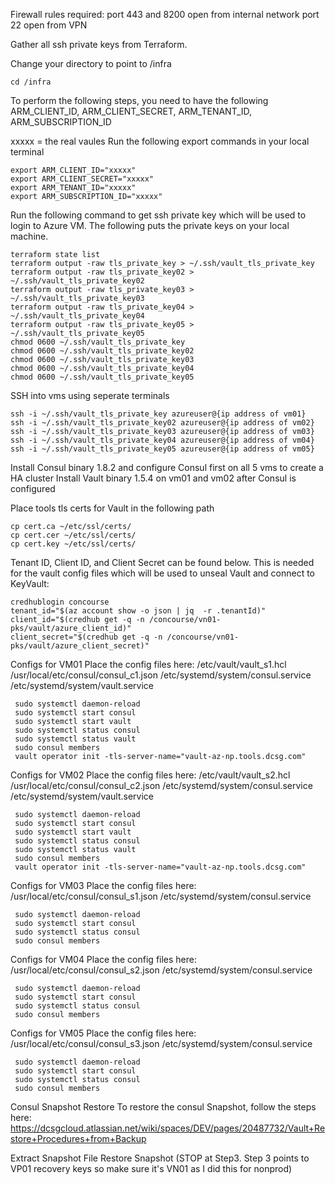 Firewall rules required:
port 443 and 8200 open from internal network
port 22 open from VPN

Gather all ssh private keys from Terraform.

Change your directory to point to /infra
```
cd /infra
```

To perform the following steps, you need to have the following
ARM_CLIENT_ID, ARM_CLIENT_SECRET, ARM_TENANT_ID, ARM_SUBSCRIPTION_ID

xxxxx = the real vaules
Run the following export commands in your local terminal
```
export ARM_CLIENT_ID="xxxxx"
export ARM_CLIENT_SECRET="xxxxx"
export ARM_TENANT_ID="xxxxx"
export ARM_SUBSCRIPTION_ID="xxxxx"
```

Run the following command to get ssh private key which will be used to login to Azure VM. The following puts the private keys on your local machine.
```
terraform state list
terraform output -raw tls_private_key > ~/.ssh/vault_tls_private_key
terraform output -raw tls_private_key02 > ~/.ssh/vault_tls_private_key02
terraform output -raw tls_private_key03 > ~/.ssh/vault_tls_private_key03
terraform output -raw tls_private_key04 > ~/.ssh/vault_tls_private_key04
terraform output -raw tls_private_key05 > ~/.ssh/vault_tls_private_key05
chmod 0600 ~/.ssh/vault_tls_private_key
chmod 0600 ~/.ssh/vault_tls_private_key02
chmod 0600 ~/.ssh/vault_tls_private_key03
chmod 0600 ~/.ssh/vault_tls_private_key04
chmod 0600 ~/.ssh/vault_tls_private_key05
```

SSH into vms using seperate terminals
```
ssh -i ~/.ssh/vault_tls_private_key azureuser@{ip address of vm01}
ssh -i ~/.ssh/vault_tls_private_key02 azureuser@{ip address of vm02}
ssh -i ~/.ssh/vault_tls_private_key03 azureuser@{ip address of vm03}
ssh -i ~/.ssh/vault_tls_private_key04 azureuser@{ip address of vm04}
ssh -i ~/.ssh/vault_tls_private_key05 azureuser@{ip address of vm05}
```

Install Consul binary 1.8.2 and configure Consul first on all 5 vms to create a HA cluster
Install Vault binary 1.5.4 on vm01 and vm02 after Consul is configured

Place tools tls certs for Vault in the following path 
```
cp cert.ca ~/etc/ssl/certs/
cp cert.cer ~/etc/ssl/certs/
cp cert.key ~/etc/ssl/certs/
```

Tenant ID, Client ID, and Client Secret can be found below. This is needed for the vault config files which will be used to unseal Vault and connect to KeyVault:
```
credhublogin concourse
tenant_id="$(az account show -o json | jq  -r .tenantId)"
client_id="$(credhub get -q -n /concourse/vn01-pks/vault/azure_client_id)"
client_secret="$(credhub get -q -n /concourse/vn01-pks/vault/azure_client_secret)"
```

Configs for VM01
 Place the config files here:
 /etc/vault/vault_s1.hcl
 /usr/local/etc/consul/consul_c1.json
 /etc/systemd/system/consul.service
 /etc/systemd/system/vault.service

```
 sudo systemctl daemon-reload
 sudo systemctl start consul
 sudo systemctl start vault
 sudo systemctl status consul
 sudo systemctl status vault
 sudo consul members
 vault operator init -tls-server-name="vault-az-np.tools.dcsg.com"
```

Configs for VM02
 Place the config files here:
 /etc/vault/vault_s2.hcl
 /usr/local/etc/consul/consul_c2.json
 /etc/systemd/system/consul.service
 /etc/systemd/system/vault.service

```
 sudo systemctl daemon-reload
 sudo systemctl start consul
 sudo systemctl start vault
 sudo systemctl status consul
 sudo systemctl status vault
 sudo consul members
 vault operator init -tls-server-name="vault-az-np.tools.dcsg.com"
```

Configs for VM03
 Place the config files here:
 /usr/local/etc/consul/consul_s1.json
 /etc/systemd/system/consul.service

```
 sudo systemctl daemon-reload
 sudo systemctl start consul
 sudo systemctl status consul
 sudo consul members
```

Configs for VM04
 Place the config files here:
 /usr/local/etc/consul/consul_s2.json
 /etc/systemd/system/consul.service

```
 sudo systemctl daemon-reload
 sudo systemctl start consul
 sudo systemctl status consul
 sudo consul members
```

Configs for VM05
 Place the config files here:
 /usr/local/etc/consul/consul_s3.json
 /etc/systemd/system/consul.service

```
 sudo systemctl daemon-reload
 sudo systemctl start consul
 sudo systemctl status consul
 sudo consul members
```

Consul Snapshot Restore
To restore the consul Snapshot, follow the steps here: https://dcsgcloud.atlassian.net/wiki/spaces/DEV/pages/20487732/Vault+Restore+Procedures+from+Backup

Extract Snapshot File
Restore Snapshot (STOP at Step3. Step 3 points to VP01 recovery keys so make sure it's VN01 as I did this for nonprod)